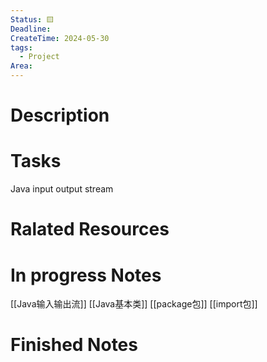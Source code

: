 ```yaml
---
Status: 🟨
Deadline: 
CreateTime: 2024-05-30
tags:
  - Project
Area:
---
```


# Description


# Tasks
Java input output stream

# Ralated Resources

# In progress Notes
[[Java输入输出流]]
[[Java基本类]]
[[package包]]
[[import包]]
# Finished Notes

